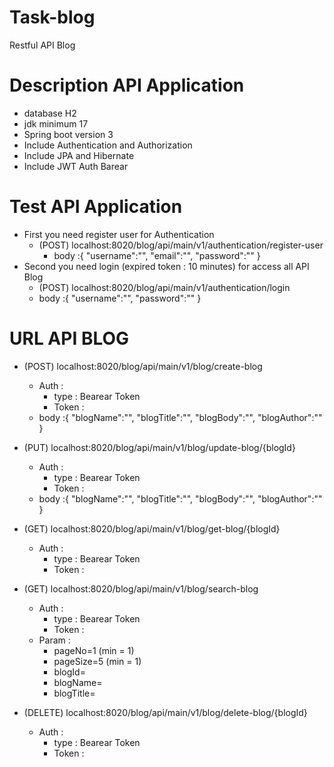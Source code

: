 # Task-blog
Restful API Blog

# Description API Application
- database H2
- jdk minimum 17
- Spring boot version 3
- Include Authentication and Authorization
- Include JPA and Hibernate
- Include JWT Auth Barear 

# Test API Application 
- First you need register user for Authentication
    - (POST) localhost:8020/blog/api/main/v1/authentication/register-user
        - body :{
                    "username":"",
                    "email":"",
                    "password":""
                }
- Second you need login (expired token : 10 minutes) for access all API Blog 
    - (POST) localhost:8020/blog/api/main/v1/authentication/login
    - body :{
                "username":"",
                "password":""
            }

# URL API BLOG
- (POST) localhost:8020/blog/api/main/v1/blog/create-blog
    - Auth : 
        - type : Bearear Token
        - Token : 
    - body :{
                "blogName":"",
                "blogTitle":"",
                "blogBody":"",
                "blogAuthor":""
            }

- (PUT) localhost:8020/blog/api/main/v1/blog/update-blog/{blogId}
    - Auth : 
        - type : Bearear Token
        - Token : 
    - body :{
                "blogName":"",
                "blogTitle":"",
                "blogBody":"",
                "blogAuthor":""
            }

- (GET) localhost:8020/blog/api/main/v1/blog/get-blog/{blogId}
    - Auth : 
        - type : Bearear Token
        - Token : 

- (GET) localhost:8020/blog/api/main/v1/blog/search-blog
    - Auth : 
        - type : Bearear Token
        - Token : 
    - Param : 
        - pageNo=1 (min = 1)
        - pageSize=5 (min = 1)
        - blogId=
        - blogName=
        - blogTitle=

- (DELETE) localhost:8020/blog/api/main/v1/blog/delete-blog/{blogId}
    - Auth : 
        - type : Bearear Token
        - Token : 
